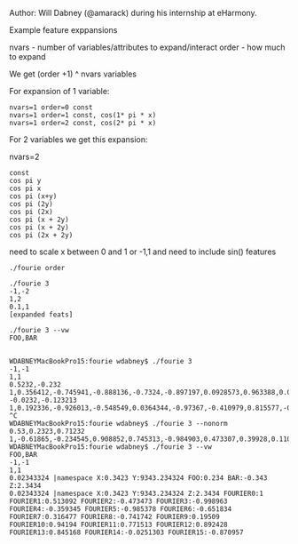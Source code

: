 Author: Will Dabney (@amarack) during his internship at eHarmony.

Example feature exppansions

nvars - number of variables/attributes to expand/interact
order - how much to expand

We get (order +1) ^ nvars variables

For expansion of 1 variable:
```
nvars=1 order=0 const
nvars=1 order=1 const, cos(1* pi * x)
nvars=1 order=2 const, cos(2* pi * x)
```
For 2 variables we get this expansion:

nvars=2
```
const
cos pi y
cos pi x
cos pi (x+y)
cos pi (2y)
cos pi (2x)
cos pi (x + 2y)
cos pi (x + 2y)
cos pi (2x + 2y)
```
need to scale x between 0 and 1
or -1,1 and need to include sin() features

```
./fourie order

./fourie 3
-1,-2
1,2
0.1,1
[expanded feats]

./fourie 3 --vw
FOO,BAR


WDABNEYMacBookPro15:fourie wdabney$ ./fourie 3
-1,-1
1,1
0.5232,-0.232
1,0.356412,-0.745941,-0.888136,-0.7324,-0.897197,0.0928573,0.963388,0.0728206,0.957802,0.609924,-0.523034,0.625733,-0.505793,-0.986274,-0.197246
-0.0232,-0.123213
1,0.192336,-0.926013,-0.548549,0.0364344,-0.97367,-0.410979,0.815577,-0.997345,-0.263287,0.896066,0.607979,-0.10911,0.954484,0.476274,-0.771275
^C
WDABNEYMacBookPro15:fourie wdabney$ ./fourie 3 --nonorm
0.53,0.2323,0.71232
1,-0.61865,-0.234545,0.908852,0.745313,-0.984903,0.473307,0.39928,0.110983,-0.849473,0.940069,-0.313674,-0.579879,-0.281343,0.927985,-0.866852,-0.0941084,-0.72396,0.989864,-0.500798,-0.733896,-0.079649,0.832446,-0.950336,-0.999856,0.605233,0.251002,-0.915797,-0.756516,0.981825,-0.458296,-0.414776,-0.982287,0.754911,0.0482359,-0.814593,-0.607182,0.999895,-0.629988,-0.220411,0.0772064,0.735558,-0.987312,0.486043,0.722268,0.0965474,-0.841726,0.944919,0.278991,0.581873,-0.998943,0.654118,0.848178,-0.108548,-0.713871,0.991821,0.985325,-0.743677,-0.0651729,0.824316,0.620573,-0.999997,0.616723,0.236926
WDABNEYMacBookPro15:fourie wdabney$ ./fourie 3 --vw 
FOO,BAR
-1,-1
1,1
0.02343324 |namespace X:0.3423 Y:9343.234324 FOO:0.234 BAR:-0.343 Z:2.3434
0.02343324 |namespace X:0.3423 Y:9343.234324 Z:2.3434 FOURIER0:1 FOURIER1:0.513092 FOURIER2:-0.473473 FOURIER3:-0.998963 FOURIER4:-0.359345 FOURIER5:-0.985378 FOURIER6:-0.651834 FOURIER7:0.316477 FOURIER8:-0.741742 FOURIER9:0.19509 FOURIER10:0.94194 FOURIER11:0.771513 FOURIER12:0.892428 FOURIER13:0.845168 FOURIER14:-0.0251303 FOURIER15:-0.870957 
```
